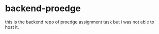 # backend-proedge
this is the backend repo of proedge assignment task but i was not able to host it.

